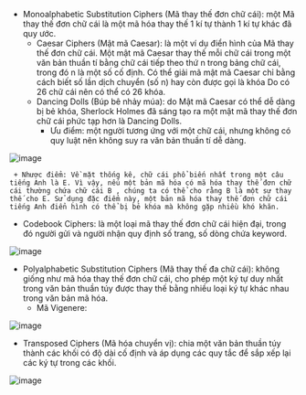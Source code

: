 - Monoalphabetic Substitution Ciphers (Mã thay thế đơn chữ cái): một Mã thay thế đơn chữ cái là một mã hóa thay thế 1 kí tự thành 1 kí tự khác đã quy ước.
  + Caesar Ciphers (Mật mã Caesar): là một ví dụ điển hình của Mã thay thế đơn chữ cái. Một mật mã Caesar thay thế mỗi chữ cái trong một văn bản thuần tí bằng chữ cái tiếp theo thứ n trong bảng chữ cái, trong đó n là một số cố định. Có thể giải mã mật mã Caesar chỉ bằng cách biết số lần dịch chuyển (số n) hay còn được gọi là khóa
Do có 26 chữ cái nên có thể có 26 khóa.
  + Dancing Dolls (Búp bê nhảy múa): do Mật mã Caesar có thể dễ dàng bị bẻ khóa, Sherlock Holmes đã sáng tạo ra một mật mã thay thế đơn chữ cái phức tạp hơn là Dancing Dolls.
     + Ưu điểm: một người tương ứng với một chữ cái, nhưng không có quy luật nên không suy ra văn bản thuần tí dễ dàng.

![image](https://github.com/user-attachments/assets/51caf800-eaa7-401c-b4a7-4a516ba8a218)

     + Nhược điểm: Về mặt thống kê, chữ cái phổ biến nhất trong một câu tiếng Anh là E. Vì vậy, nếu một bản mã hóa có mã hóa thay thế đơn chữ cái thường chứa chữ cái B , chúng ta có thể cho rằng B là một sự thay thế cho E. Sử dụng đặc điểm này, một bản mã hóa thay thế đơn chữ cái tiếng Anh điển hình có thể bị bẻ khóa mà không gặp nhiều khó khăn.
  + Codebook Ciphers: là một loại mã thay thế đơn chữ cái hiện đại, trong đó người gửi và người nhận quy định số trang, số dòng chứa keyword.

![image](https://github.com/user-attachments/assets/2d350d92-67aa-4c23-8c6e-a33635390528)

- Polyalphabetic Substitution Ciphers (Mã thay thế đa chữ cái): không giống như mã hóa thay thế đơn chữ cái, cho phép một ký tự duy nhất trong văn bản thuần túy được thay thế bằng nhiều loại ký tự khác nhau trong văn bản mã hóa. 
  + Mã Vigenere:
    
![image](https://github.com/user-attachments/assets/fcdd0b73-0693-48fe-a06d-325aa098344e)

- Transposed Ciphers (Mã hóa chuyển vị): chia một văn bản thuần túy thành các khối có độ dài cố định và áp dụng các quy tắc để sắp xếp lại các ký tự trong các khối.

![image](https://github.com/user-attachments/assets/ae1dd58c-2239-437b-8abd-85162054569d)




